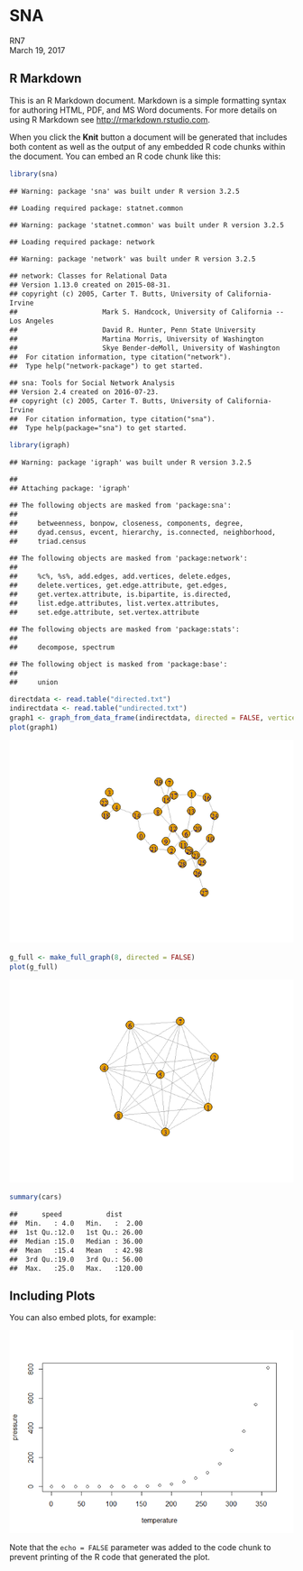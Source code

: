 # SNA
RN7  
March 19, 2017  



## R Markdown

This is an R Markdown document. Markdown is a simple formatting syntax for authoring HTML, PDF, and MS Word documents. For more details on using R Markdown see <http://rmarkdown.rstudio.com>.

When you click the **Knit** button a document will be generated that includes both content as well as the output of any embedded R code chunks within the document. You can embed an R code chunk like this:


```r
library(sna)
```

```
## Warning: package 'sna' was built under R version 3.2.5
```

```
## Loading required package: statnet.common
```

```
## Warning: package 'statnet.common' was built under R version 3.2.5
```

```
## Loading required package: network
```

```
## Warning: package 'network' was built under R version 3.2.5
```

```
## network: Classes for Relational Data
## Version 1.13.0 created on 2015-08-31.
## copyright (c) 2005, Carter T. Butts, University of California-Irvine
##                     Mark S. Handcock, University of California -- Los Angeles
##                     David R. Hunter, Penn State University
##                     Martina Morris, University of Washington
##                     Skye Bender-deMoll, University of Washington
##  For citation information, type citation("network").
##  Type help("network-package") to get started.
```

```
## sna: Tools for Social Network Analysis
## Version 2.4 created on 2016-07-23.
## copyright (c) 2005, Carter T. Butts, University of California-Irvine
##  For citation information, type citation("sna").
##  Type help(package="sna") to get started.
```

```r
library(igraph)
```

```
## Warning: package 'igraph' was built under R version 3.2.5
```

```
## 
## Attaching package: 'igraph'
```

```
## The following objects are masked from 'package:sna':
## 
##     betweenness, bonpow, closeness, components, degree,
##     dyad.census, evcent, hierarchy, is.connected, neighborhood,
##     triad.census
```

```
## The following objects are masked from 'package:network':
## 
##     %c%, %s%, add.edges, add.vertices, delete.edges,
##     delete.vertices, get.edge.attribute, get.edges,
##     get.vertex.attribute, is.bipartite, is.directed,
##     list.edge.attributes, list.vertex.attributes,
##     set.edge.attribute, set.vertex.attribute
```

```
## The following objects are masked from 'package:stats':
## 
##     decompose, spectrum
```

```
## The following object is masked from 'package:base':
## 
##     union
```

```r
directdata <- read.table("directed.txt")
indirectdata <- read.table("undirected.txt")
graph1 <- graph_from_data_frame(indirectdata, directed = FALSE, vertices = NULL)
plot(graph1)
```

![](SNA_files/figure-html/unnamed-chunk-1-1.png)<!-- -->

```r
g_full <- make_full_graph(8, directed = FALSE)
plot(g_full)
```

![](SNA_files/figure-html/unnamed-chunk-1-2.png)<!-- -->

```r
summary(cars)
```

```
##      speed           dist       
##  Min.   : 4.0   Min.   :  2.00  
##  1st Qu.:12.0   1st Qu.: 26.00  
##  Median :15.0   Median : 36.00  
##  Mean   :15.4   Mean   : 42.98  
##  3rd Qu.:19.0   3rd Qu.: 56.00  
##  Max.   :25.0   Max.   :120.00
```

## Including Plots

You can also embed plots, for example:

![](SNA_files/figure-html/pressure-1.png)<!-- -->

Note that the `echo = FALSE` parameter was added to the code chunk to prevent printing of the R code that generated the plot.

